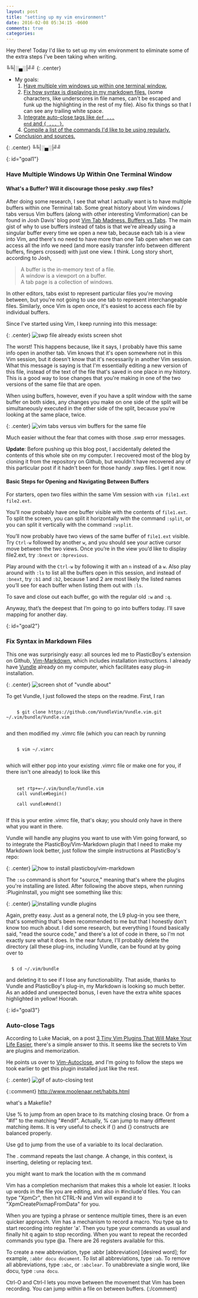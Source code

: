 ```yaml
---
layout: post
title: "setting up my vim environment"
date: 2016-02-08 05:34:15 -0600
comments: true
categories:
---
```


Hey there! Today I'd like to set up my vim environment to eliminate some of the extra steps I've been taking when writing.

╚╚\|░▄░\|╝╝
{: .center}

- My goals:
  1. [Have multiple vim windows up within one terminal window.](#goal1)
  2. [Fix how syntax is displaying in my markdown files.](#goal2) (some characters, like underscores in file names, can't be escaped and funk up the highlighting in the rest of my file). Also fix things so that I can see any trailing white space.
  3. [Integrate auto-close tags like <code>def ... end</code> and <code>{ ... }</code>.](#goal3)
  4. [Compile a list of the commands I'd like to be using regularly.](#goal3)
- [Conclusion and sources.](#conclusion)

{: .center}
╚╚\|░▄░\|╝╝

{: id="goal1"}
### Have Multiple Windows Up Within One Terminal Window

#### What's a Buffer? Will it discourage those pesky .swp files?

After doing some research, I see that what I actually want is to have multiple buffers within one Terminal tab. Some great history about Vim windows / tabs versus Vim buffers (along with other interesting Vimformation) can be found in Josh Davis' blog post [Vim Tab Madness. Buffers vs Tabs](http://joshldavis.com/2014/04/05/vim-tab-madness-buffers-vs-tabs/). The main gist of why to use buffers instead of tabs is that we're already using a singular buffer every time we open a new tab, because each tab is a view into Vim, and there's no need to have more than one Tab open when we can access all the info we need (and more easily transfer info between different buffers, fingers crossed) with just one view. I think. Long story short, according to Josh, 
  
> A buffer is the in-memory text of a file.  
 A window is a viewport on a buffer.  
 A tab page is a collection of windows.

In other editors, tabs exist to represent particular files you're moving between, but you're not going to use one tab to represent interchangeable files. Similarly, once Vim is open once, it's easiest to access each file by individual buffers. 

Since I've started using Vim, I keep running into this message: 


{: .center}
![swp file already exists screen shot](/assets/images/swp_message.png)

The worst! This happens because, like it says, I probably have this same info open in another tab. Vim knows that it's open somewhere not in this Vim session, but it doesn't know that it's necessarily in another Vim session. What this message is saying is that I'm essentially editing a new version of this file, instead of the text of the file that's saved in one place in my history. This is a good way to lose changes that you're making in one of the two versions of the same file that are open. 

When using buffers, however, even if you have a split window with the same buffer on both sides, any changes you make on one side of the split will be simultaneously executed in the other side of the split, because you're looking at the same place, twice. 

{: .center}
![vim tabs versus vim buffers for the same file](/assets/gifs/vim_buffers.gif)

Much easier without the fear that comes with those .swp error messages.

**Update**: Before pushing up this blog post, I accidentally deleted the contents of this whole site on my computer. I recovered most of the blog by cloning it from the repository on Github, but wouldn't have recovered any of this particular post if it hadn't been for those handy .swp files. I get it now.

#### Basic Steps for Opening and Navigating Between Buffers

For starters, open two files within the same Vim session with <code>vim file1.ext file2.ext</code>.

You’ll now probably have one buffer visible with the contents of <code>file1.ext</code>. To split the screen, you can split it horizontally with the command <code>:split</code>, or you can split it vertically with the command <code>:vsplit</code>.

You’ll now probably have two views of the same buffer of <code>file1.ext</code> visible. Try <code>Ctrl-w</code> followed by another <code>w</code>, and you should see your active cursor move between the two views. Once you’re in the view you’d like to display file2.ext, try <code>:bnext</code> or <code>:bprevious</code>.

Play around with the <code>Ctrl-w</code> by following it with an <code>n</code> instead of a <code>w</code>. Also play around with <code>:ls</code> to list all the buffers open in this session, and instead of <code>:bnext</code>, try <code>:b1</code> and <code>:b2</code>, because 1 and 2 are most likely the listed names you’ll see for each buffer when listing them out with <code>:ls</code>.

To save and close out each buffer, go with the regular old <code>:w</code> and <code>:q</code>.

Anyway, that’s the deepest that I’m going to go into buffers today. I’ll save mapping for another day.

{: id="goal2"}
### Fix Syntax in Markdown Files

This one was surprisingly easy: all sources led me to PlasticBoy's extension on Github, [Vim-Markdown](https://github.com/plasticboy/vim-markdown), which includes installation instructions. I already have [Vundle](https://github.com/VundleVim/Vundle.vim) already on my computer, which facilitates easy plug-in installation.

{: .center}
![screen shot of "vundle about"](/assets/images/vundle.png)

To get Vundle, I just followed the steps on the readme. First, I ran 

  <code>
    $ git clone https://github.com/VundleVim/Vundle.vim.git ~/.vim/bundle/Vundle.vim
  </code>

and then modified my .vimrc file (which you can reach by running

  <code>
    $ vim ~/.vimrc
  </code>

which will either pop into your existing .vimrc file or make one for you, if there isn't one already) to look like this

<pre>
  <code>
    set rtp+=~/.vim/bundle/Vundle.vim
    call vundle#begin()

    call vundle#end()
  </code>
</pre>

If this is your entire .vimrc file, that's okay; you should only have in there what you want in there.

Vundle will handle any plugins you want to use with Vim going forward, so to integrate the PlasticBoy/Vim-Markdown plugin that I need to make my Markdown look better, just follow the simple instructions at PlasticBoy's repo:

{: .center}
![how to install plasticboy/vim-markdown](/assets/images/plasticboy.png)

The <code>:so</code> command is short for "source," meaning that's where the plugins you're installing are listed. After following the above steps, when running :PluginInstall, you might see something like this:

{: .center}
![installing vundle plugins](/assets/gifs/vundle-install.gif)

Again, pretty easy. Just as a general note, the L9 plug-in you see there, that's something that's been recommended to me but that I honestly don't know too much about. I did some research, but everything I found basically said, "read the source code," and there's a lot of code in there, so I'm not exactly sure what it does. In the near future, I'll probably delete the directory (all these plug-ins, including Vundle, can be found at by going over to

<code>
  $ cd ~/.vim/bundle
</code>

and deleting it to see if I lose any functionability. That aside, thanks to Vundle and PlasticBoy's plug-in, my Markdown is looking so much better. As an added and unexpected bonus, I even have the extra white spaces highlighted in yellow! Hoorah.

{: id="goal3"}
### Auto-close Tags

According to Luke Maciak, on a post [3 Tiny Vim Plugins That Will Make Your Life Easier](http://www.terminally-incoherent.com/blog/2014/04/02/3-tiny-vim-plugins-that-will-make-your-life-easier/), there's a simple answer to this. It seems like the secrets to Vim are plugins and memorization. 

He points us over to [Vim-Autoclose](https://github.com/Townk/vim-autoclose), and I'm going to follow the steps we took earlier to get this plugin installed just like the rest. 

{: .center}
![gif of auto-closing test](/assets/gifs/autoclose.gif)

{::comment}
http://www.moolenaar.net/habits.html

what's a Makefile?

Use % to jump from an open brace to its matching closing brace. Or from a "#if" to the matching "#endif". Actually, % can jump to many different matching items. It is very useful to check if () and {} constructs are balanced properly.

Use gd to jump from the use of a variable to its local declaration.

The . command repeats the last change. A change, in this context, is inserting, deleting or replacing text. 

you might want to mark the location with the m command

Vim has a completion mechanism that makes this a whole lot easier. It looks up words in the file you are editing, and also in #include'd files. You can type "XpmCr", then hit CTRL-N and Vim will expand it to "XpmCreatePixmapFromData" for you.

When you are typing a phrase or sentence multiple times, there is an even quicker approach. Vim has a mechanism to record a macro. You type qa to start recording into register 'a'. Then you type your commands as usual and finally hit q again to stop recording. When you want to repeat the recorded commands you type @a. There are 26 registers available for this.

To create a new abbreviation, type :abbr [abbreviation] [desired word]; for example, <code>:abbr docu document</code>. To list all abbreviations, type <code>:ab</code>. To remove all abbreviations, type <code>:abc</code>, or <code>:abclear</code>. To unabbreviate a single word, like docu, type <code>:una docu</code>.

Ctrl-O and Ctrl-I lets you move between the movement that Vim has been
recording. You can jump within a file on between buffers.
{:/comment}
